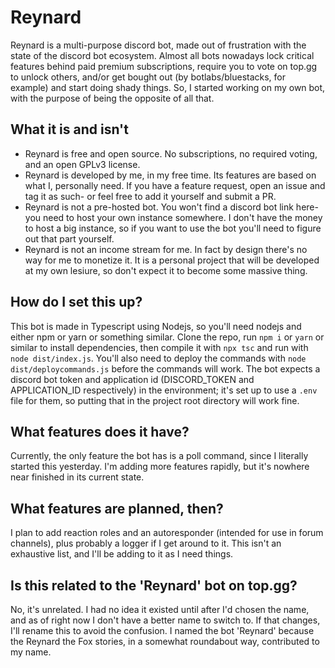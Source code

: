 # Reynard

Reynard is a multi-purpose discord bot, made out of frustration with the state of the discord bot ecosystem. Almost all bots nowadays lock critical features behind paid premium subscriptions, require you to vote on top.gg to unlock others, and/or get bought out (by botlabs/bluestacks, for example) and start doing shady things. So, I started working on my own bot, with the purpose of being the opposite of all that.

## What it is and isn't

- Reynard is free and open source. No subscriptions, no required voting, and an open GPLv3 license.
- Reynard is developed by me, in my free time. Its features are based on what I, personally need. If you have a feature request, open an issue and tag it as such- or feel free to add it yourself and submit a PR.
- Reynard is not a pre-hosted bot. You won't find a discord bot link here- you need to host your own instance somewhere. I don't have the money to host a big instance, so if you want to use the bot you'll need to figure out that part yourself.
- Reynard is not an income stream for me. In fact by design there's no way for me to monetize it. It is a personal project that will be developed at my own lesiure, so don't expect it to become some massive thing.

## How do I set this up?

This bot is made in Typescript using Nodejs, so you'll need nodejs and either npm or yarn or something similar. Clone the repo, run `npm i` or `yarn` or similar to install dependencies, then compile it with `npx tsc` and run with `node dist/index.js`. You'll also need to deploy the commands with `node dist/deploycommands.js` before the commands will work. The bot expects a discord bot token and application id (DISCORD_TOKEN and APPLICATION_ID respectively) in the environment; it's set up to use a `.env` file for them, so putting that in the project root directory will work fine.

## What features does it have?

Currently, the only feature the bot has is a poll command, since I literally started this yesterday. I'm adding more features rapidly, but it's nowhere near finished in its current state.

## What features are planned, then?

I plan to add reaction roles and an autoresponder (intended for use in forum channels), plus probably a logger if I get around to it. This isn't an exhaustive list, and I'll be adding to it as I need things.

## Is this related to the 'Reynard' bot on top.gg?

No, it's unrelated. I had no idea it existed until after I'd chosen the name, and as of right now I don't have a better name to switch to. If that changes, I'll rename this to avoid the confusion. I named the bot 'Reynard' because the Reynard the Fox stories, in a somewhat roundabout way, contributed to my name.
